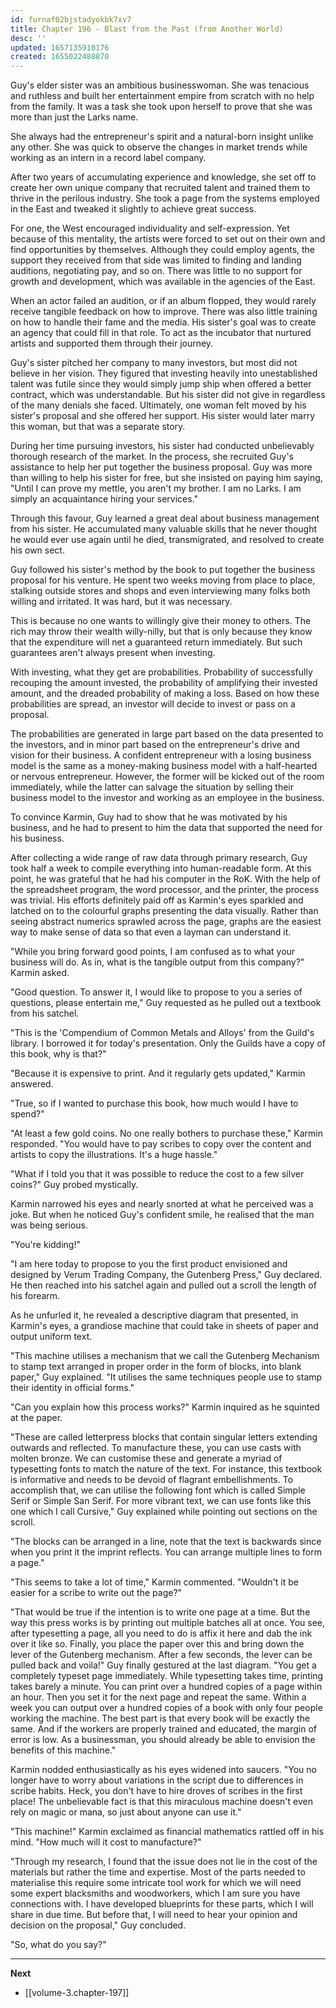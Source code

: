 ```yaml
---
id: furnaf02bjstadyokbk7xv7
title: Chapter 196 - Blast from the Past (from Another World)
desc: ''
updated: 1657135910176
created: 1655022488870
---
```


Guy's elder sister was an ambitious businesswoman. She was tenacious and ruthless and built her entertainment empire from scratch with no help from the family. It was a task she took upon herself to prove that she was more than just the Larks name.

She always had the entrepreneur's spirit and a natural-born insight unlike any other. She was quick to observe the changes in market trends while working as an intern in a record label company.

After two years of accumulating experience and knowledge, she set off to create her own unique company that recruited talent and trained them to thrive in the perilous industry. She took a page from the systems employed in the East and tweaked it slightly to achieve great success.

For one, the West encouraged individuality and self-expression. Yet because of this mentality, the artists were forced to set out on their own and find opportunities by themselves. Although they could employ agents, the support they received from that side was limited to finding and landing auditions, negotiating pay, and so on. There was little to no support for growth and development, which was available in the agencies of the East.

When an actor failed an audition, or if an album flopped, they would rarely receive tangible feedback on how to improve. There was also little training on how to handle their fame and the media. His sister's goal was to create an agency that could fill in that role. To act as the incubator that nurtured artists and supported them through their journey. 

Guy's sister pitched her company to many investors, but most did not believe in her vision. They figured that investing heavily into unestablished talent was futile since they would simply jump ship when offered a better contract, which was understandable. But his sister did not give in regardless of the many denials she faced. Ultimately, one woman felt moved by his sister's proposal and she offered her support. His sister would later marry this woman, but that was a separate story.

During her time pursuing investors, his sister had conducted unbelievably thorough research of the market. In the process, she recruited Guy's assistance to help her put together the business proposal. Guy was more than willing to help his sister for free, but she insisted on paying him saying, "Until I can prove my mettle, you aren't my brother. I am no Larks. I am simply an acquaintance hiring your services."

Through this favour, Guy learned a great deal about business management from his sister. He accumulated many valuable skills that he never thought he would ever use again until he died, transmigrated, and resolved to create his own sect.

Guy followed his sister's method by the book to put together the business proposal for his venture. He spent two weeks moving from place to place, stalking outside stores and shops and even interviewing many folks both willing and irritated. It was hard, but it was necessary. 

This is because no one wants to willingly give their money to others. The rich may throw their wealth willy-nilly, but that is only because they know that the expenditure will net a guaranteed return immediately. But such guarantees aren't always present when investing.

With investing, what they get are probabilities. Probability of successfully recouping the amount invested, the probability of amplifying their invested amount, and the dreaded probability of making a loss. Based on how these probabilities are spread, an investor will decide to invest or pass on a proposal.

The probabilities are generated in large part based on the data presented to the investors, and in minor part based on the entrepreneur's drive and vision for their business. A confident entrepreneur with a losing business model is the same as a money-making business model with a half-hearted or nervous entrepreneur. However, the former will be kicked out of the room immediately, while the latter can salvage the situation by selling their business model to the investor and working as an employee in the business.

To convince Karmin, Guy had to show that he was motivated by his business, and he had to present to him the data that supported the need for his business.

After collecting a wide range of raw data through primary research, Guy took half a week to compile everything into human-readable form. At this point, he was grateful that he had his computer in the RoK. With the help of the spreadsheet program, the word processor, and the printer, the process was trivial. His efforts definitely paid off as Karmin's eyes sparkled and latched on to the colourful graphs presenting the data visually. Rather than seeing abstract numerics sprawled across the page, graphs are the easiest way to make sense of data so that even a layman can understand it.

"While you bring forward good points, I am confused as to what your business will do. As in, what is the tangible output from this company?" Karmin asked.

"Good question. To answer it, I would like to propose to you a series of questions, please entertain me," Guy requested as he pulled out a textbook from his satchel.

"This is the 'Compendium of Common Metals and Alloys' from the Guild's library. I borrowed it for today's presentation. Only the Guilds have a copy of this book, why is that?"

"Because it is expensive to print. And it regularly gets updated," Karmin answered.

"True, so if I wanted to purchase this book, how much would I have to spend?"

"At least a few gold coins. No one really bothers to purchase these," Karmin responded. "You would have to pay scribes to copy over the content and artists to copy the illustrations. It's a huge hassle."

"What if I told you that it was possible to reduce the cost to a few silver coins?" Guy probed mystically.

Karmin narrowed his eyes and nearly snorted at what he perceived was a joke. But when he noticed Guy's confident smile, he realised that the man was being serious.

"You're kidding!"

"I am here today to propose to you the first product envisioned and designed by Verum Trading Company, the Gutenberg Press," Guy declared. He then reached into his satchel again and pulled out a scroll the length of his forearm.

As he unfurled it, he revealed a descriptive diagram that presented, in Karmin's eyes, a grandiose machine that could take in sheets of paper and output uniform text.

"This machine utilises a mechanism that we call the Gutenberg Mechanism to stamp text arranged in proper order in the form of blocks, into blank paper," Guy explained. "It utilises the same techniques people use to stamp their identity in official forms."

"Can you explain how this process works?" Karmin inquired as he squinted at the paper.

"These are called letterpress blocks that contain singular letters extending outwards and reflected. To manufacture these, you can use casts with molten bronze. We can customise these and generate a myriad of typesetting fonts to match the nature of the text. For instance, this textbook is informative and needs to be devoid of flagrant embellishments. To accomplish that, we can utilise the following font which is called Simple Serif or Simple San Serif. For more vibrant text, we can use fonts like this one which I call Cursive," Guy explained while pointing out sections on the scroll.

"The blocks can be arranged in a line, note that the text is backwards since when you print it the imprint reflects. You can arrange multiple lines to form a page."

"This seems to take a lot of time," Karmin commented. "Wouldn't it be easier for a scribe to write out the page?"

"That would be true if the intention is to write one page at a time. But the way this press works is by printing out multiple batches all at once. You see, after typesetting a page, all you need to do is affix it here and dab the ink over it like so. Finally, you place the paper over this and bring down the lever of the Gutenberg mechanism. After a few seconds, the lever can be pulled back and voila!" Guy finally gestured at the last diagram. "You get a completely typeset page immediately. While typesetting takes time, printing takes barely a minute. You can print over a hundred copies of a page within an hour. Then you set it for the next page and repeat the same. Within a week you can output over a hundred copies of a book with only four people working the machine. The best part is that every book will be exactly the same. And if the workers are properly trained and educated, the margin of error is low. As a businessman, you should already be able to envision the benefits of this machine."

Karmin nodded enthusiastically as his eyes widened into saucers. "You no longer have to worry about variations in the script due to differences in scribe habits. Heck, you don't have to hire droves of scribes in the first place! The unbelievable fact is that this miraculous machine doesn't even rely on magic or mana, so just about anyone can use it."

"This machine!" Karmin exclaimed as financial mathematics rattled off in his mind. "How much will it cost to manufacture?"

"Through my research, I found that the issue does not lie in the cost of the materials but rather the time and expertise. Most of the parts needed to materialise this require some intricate tool work for which we will need some expert blacksmiths and woodworkers, which I am sure you have connections with. I have developed blueprints for these parts, which I will share in due time. But before that, I will need to hear your opinion and decision on the proposal," Guy concluded.

"So, what do you say?"

____

**Next**
* [[volume-3.chapter-197]]